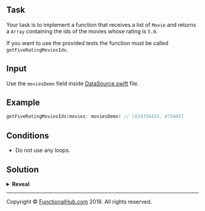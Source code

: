 ## Task

Your task is to implement a function that receives a list of `Movie` and returns a `Array` containing the ids of the movies whose rating is `5.0`.

If you want to use the provided tests the function must be called `getFiveRatingMoviesIds`.

## Input

Use the `moviesDemo` field inside [DataSource.swift](https://github.com/FunctionalSwift/katas/Sources/katas/functional/transforms/DataSource.swift) file.

## Example

```swift
getFiveRatingMoviesIds(movies: moviesDemo) // [654356453, 675465]
```

## Conditions

* Do not use any loops.

## Solution

<details><summary><strong>Reveal</strong></summary><p>

---
```swift
func getFiveRatingMoviesIds(movies: [Movie]) -> [Int] {
	return movies.filter { $0.rating == 5.0 }.map { $0.id }
}
```

</p></details>

---

Copyright © [FunctionalHub.com](http://functionalhub.com) 2018. All rights reserved.